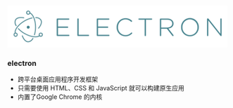 <img src="./images/electron.png" alt="Electron Logo" width="500" height="auto">

### electron 

- 跨平台桌面应用程序开发框架
- 只需要使用 HTML、CSS 和 JavaScript 就可以构建原生应用
- 内置了Google Chrome 的内核